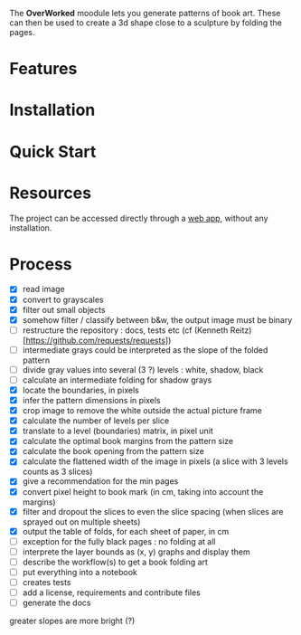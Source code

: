 The **OverWorked** moodule lets you generate patterns of book art.
These can then be used to create a 3d shape close to a sculpture by folding the pages.

# Features

# Installation

# Quick Start

# Resources
The project can be accessed directly through a [web app](), without any installation.

# Process
- [x] read image
- [x] convert to grayscales
- [x] filter out small objects
- [x] somehow filter / classify between b&w, the output image must be binary
- [ ] restructure the repository : docs, tests etc (cf (Kenneth Reitz)[https://github.com/requests/requests])
- [ ] intermediate grays could be interpreted as the slope of the folded pattern 
- [ ] divide gray values into several (3 ?) levels : white, shadow, black
- [ ] calculate an intermediate folding for shadow grays
- [x] locate the boundaries, in pixels
- [x] infer the pattern dimensions in pixels
- [x] crop image to remove the white outside the actual picture frame
- [x] calculate the number of levels per slice
- [x] translate to a level (boundaries) matrix, in pixel unit
- [x] calculate the optimal book margins from the pattern size
- [x] calculate the book opening from the pattern size
- [x] calculate the flattened width of the image in pixels (a slice with 3 levels counts as 3 slices)
- [x] give a recommendation for the min pages
- [x] convert pixel height to book mark (in cm, taking into account the margins)
- [x] filter and dropout the slices to even the slice spacing (when slices are sprayed out on multiple sheets)
- [x] output the table of folds, for each sheet of paper, in cm
- [ ] exception for the fully black pages : no folding at all
- [ ] interprete the layer bounds as (x, y) graphs and display them
- [ ] describe the workflow(s) to get a book folding art
- [ ] put everything into a notebook
- [ ] creates tests
- [ ] add a license, requirements and contribute files
- [ ] generate the docs

greater slopes are more bright (?)

